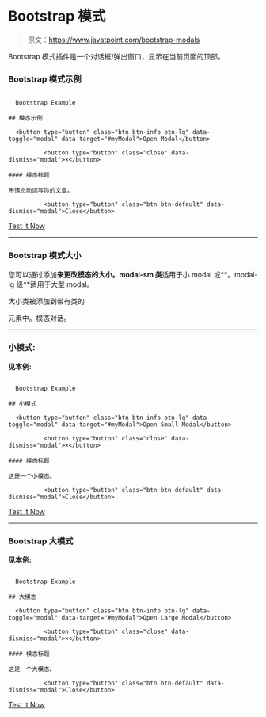 # Bootstrap 模式

> 原文：<https://www.javatpoint.com/bootstrap-modals>

Bootstrap 模式插件是一个对话框/弹出窗口，显示在当前页面的顶部。

### Bootstrap 模式示例

```

  Bootstrap Example

## 模态示例

  <button type="button" class="btn btn-info btn-lg" data-toggle="modal" data-target="#myModal">Open Modal</button>

          <button type="button" class="close" data-dismiss="modal">×</button>

#### 模态标题

用情态动词写你的文章。

          <button type="button" class="btn btn-default" data-dismiss="modal">Close</button>

```

[Test it Now](https://www.javatpoint.com/oprweb/test.jsp?filename=bootstrapmodal1)

* * *

### Bootstrap 模式大小

您可以通过添加**来更改模态的大小。modal-sm 类**适用于小 modal 或**。modal-lg 级**适用于大型 modal。

大小类被添加到带有类的

元素中。模态对话。

* * *

### 小模式:

**见本例:**

```

  Bootstrap Example

## 小模式

  <button type="button" class="btn btn-info btn-lg" data-toggle="modal" data-target="#myModal">Open Small Modal</button>

          <button type="button" class="close" data-dismiss="modal">×</button>

#### 模态标题

这是一个小模态。

          <button type="button" class="btn btn-default" data-dismiss="modal">Close</button>

```

[Test it Now](https://www.javatpoint.com/oprweb/test.jsp?filename=bootstrapmodal2)

* * *

### Bootstrap 大模式

**见本例:**

```

  Bootstrap Example

## 大模态

  <button type="button" class="btn btn-info btn-lg" data-toggle="modal" data-target="#myModal">Open Large Modal</button>

          <button type="button" class="close" data-dismiss="modal">×</button>

#### 模态标题

这是一个大模态。

          <button type="button" class="btn btn-default" data-dismiss="modal">Close</button>

```

[Test it Now](https://www.javatpoint.com/oprweb/test.jsp?filename=bootstrapmodal3)